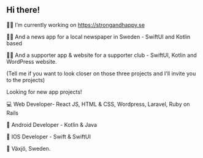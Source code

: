 ## Hi there!

🧑‍💻 I’m currently working on https://strongandhappy.se

🧑‍💻 And a news app for a local newspaper in Sweden - SwiftUI and Kotlin based

🧑‍💻 And a supporter app & website for a supporter club - SwiftUI, Kotlin and WordPress website. 

(Tell me if you want to look closer on those three projects and I'll invite you to the projects)

Looking for new app projects!

💻 Web Developer- React JS, HTML & CSS, Wordpress, Laravel, Ruby on Rails

📱 Android Developer - Kotlin & Java

📱 IOS Developer - Swift & SwiftUI 



🏡 Växjö, Sweden.
